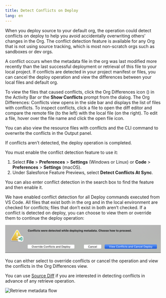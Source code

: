 ```yaml
---
title: Detect Conflicts on Deploy
lang: en
---
```


When you deploy source to your default org, the operation could detect conflicts on deploy to help you avoid accidentally overwriting others’ changes in the Org. The conflict detection feature is available for any Org that is not using source tracking, which is most non-scratch orgs such as sandboxes or dev orgs.

A conflict occurs when the metadata file in the org was last modified more recently than the last successful deployment or retrieval of this file to your local project.
If conflicts are detected in your project manifest or files, you can cancel the deploy operation and view the differences between your local files and default org.

To view the files that caused conflicts, click the Org Differences icon () in the Activity Bar or the **Show Conflicts** prompt from the dialog. The Org Differences: Conflicts view opens in the side bar and displays the list of files with conflicts. To inspect conflicts, click a file to open the diff editor and compare the remote file (to the left) with the local file (on the right). To edit a file, hover over the file name and click the open file icon.

You can also view the resource files with conflicts and the CLI command to overwrite the conflicts in the Output panel.

If conflicts aren’t detected, the deploy operation is completed.

You must enable the conflict detection feature to use it:

1. Select **File** > **Preferences** > **Settings** (Windows or Linux) or **Code** > **Preferences** > **Settings** (macOS).
2. Under Salesforce Feature Previews, select **Detect Conflicts At Sync**.

You can also enter conflict detection in the search box to find the feature and then enable it.

We have enabled conflict detection for all Deploy commands executed from VS Code. All files that exist both in the org and in the local environment are checked for conflicts; files that don’t exist in both aren’t checked. If a conflict is detected on deploy, you can choose to view them or override them to continue the deploy operation:

![Prompt for conflict detection](../../../images/DetectConflict_prompt.png)

You can either select to override conflicts or cancel the operation and view the conflicts in the Org Differences view.

You can use [Source Diff](source-diff.md)  if you are interested in detecting conflicts in advance of any retrieve operation. 

![Retrieve metadata flow](../../../images/RetrieveMetadataFlow.gif)
